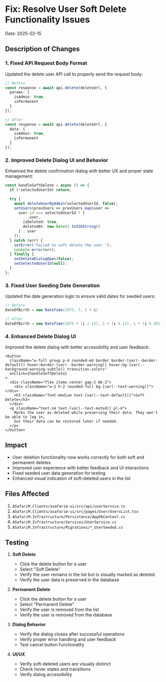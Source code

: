 # Fix: Resolve User Soft Delete Functionality Issues

Date: 2025-02-15

## Description of Changes

### 1. Fixed API Request Body Format
Updated the delete user API call to properly send the request body:
```typescript
// Before
const response = await api.delete(deleteUrl, {
  params: {
    isAdmin: true,
    isPermanent
  }
});

// After
const response = await api.delete(deleteUrl, {
  data: {
    isAdmin: true,
    isPermanent
  }
});
```

### 2. Improved Delete Dialog UI and Behavior
Enhanced the delete confirmation dialog with better UX and proper state management:
```typescript
const handleSoftDelete = async () => {
  if (!selectedUserId) return;

  try {
    await deleteUserByAdmin(selectedUserId, false);
    setUsers(prevUsers => prevUsers.map(user => 
      user.id === selectedUserId ? { 
        ...user, 
        isDeleted: true, 
        deletedAt: new Date().toISOString() 
      } : user
    ));
  } catch (err) {
    setError('Failed to soft delete the user.');
    console.error(err);
  } finally {
    setDeleteDialogOpen(false);
    setSelectedUserId(null);
  }
};
```

### 3. Fixed User Seeding Date Generation
Updated the date generation logic to ensure valid dates for seeded users:
```csharp
// Before
DateOfBirth = new DateTime(1975, 7, 1 + i)

// After
DateOfBirth = new DateTime(1975 + (i / 12), 1 + (i % 12), 1 + (i % 28))
```

### 4. Enhanced Delete Dialog UI
Improved the delete dialog with better accessibility and user feedback:
```tsx
<button 
  className="w-full group p-4 rounded-md border border-[var(--border-default)] hover:border-[var(--border-warning)] hover:bg-[var(--background-warning-subtle)] transition-colors"
  onClick={handleSoftDelete}
>
  <div className="flex items-center gap-2 mb-2">
    <div className="w-2 h-2 rounded-full bg-[var(--text-warning)]"></div>
    <h3 className="font-medium text-[var(--text-default)]">Soft Delete</h3>
  </div>
  <p className="text-sm text-[var(--text-muted)] pl-4">
    Marks the user as deleted while preserving their data. They won't be able to log in,
    but their data can be restored later if needed.
  </p>
</button>
```

## Impact
- User deletion functionality now works correctly for both soft and permanent deletes
- Improved user experience with better feedback and UI interactions
- Fixed seeded user data generation for testing
- Enhanced visual indication of soft-deleted users in the list

## Files Affected
1. `ASafariM.Clients/asafarim-ui/src/api/userService.ts`
2. `ASafariM.Clients/asafarim-ui/src/pages/User/UsersList.tsx`
3. `ASafariM.Infrastructure/Persistence/AppDbContext.cs`
4. `ASafariM.Infrastructure/Services/UserService.cs`
5. `ASafariM.Infrastructure/Migrations/*_UserSeeded.cs`

## Testing
1. **Soft Delete**
   - Click the delete button for a user
   - Select "Soft Delete"
   - Verify the user remains in the list but is visually marked as deleted
   - Verify the user data is preserved in the database

2. **Permanent Delete**
   - Click the delete button for a user
   - Select "Permanent Delete"
   - Verify the user is removed from the list
   - Verify the user is removed from the database

3. **Dialog Behavior**
   - Verify the dialog closes after successful operations
   - Verify proper error handling and user feedback
   - Test cancel button functionality

4. **UI/UX**
   - Verify soft-deleted users are visually distinct
   - Check hover states and transitions
   - Verify dialog accessibility
